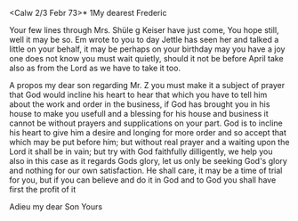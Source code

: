  <Calw 2/3 Febr 73>*
1My dearest Frederic

Your few lines through Mrs. Shüle g Keiser have just come, You hope still, well it may be so. Em wrote to you to day Jettle has seen her and talked a little on your behalf, it may be perhaps on your birthday may you have a joy one does not know you must wait quietly, should it not be before April take also as from the Lord as we have to take it too.

A propos my dear son regarding Mr. Z you must make it a subject of prayer that God would incline his heart to hear that which you have to tell him about the work and order in the business, if God has brought you in his house to make you usefull and a blessing for his house and business it cannot be without prayers and supplications on your part. God is to incline his heart to give him a desire and longing for more order and so accept that which may be put before him; but without real prayer and a waiting upon the Lord it shall be in vain; but try with God faithfully dilligently, we help you also in this case as it regards Gods glory, let us only be seeking God's glory and nothing for our own satisfaction. He shall care, it may be a time of trial for you, but if you can believe and do it in God and to God you shall have first the profit of it

Adieu my dear Son
 Yours
